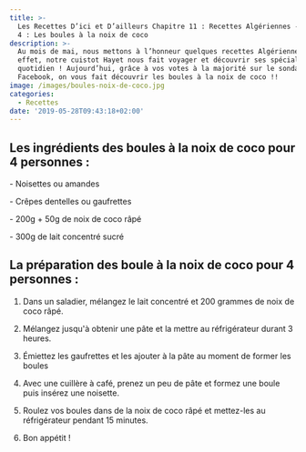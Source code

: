 ```yaml
---
title: >-
  Les Recettes D’ici et D’ailleurs Chapitre 11 : Recettes Algériennes - Épisode
  4 : Les boules à la noix de coco
description: >-
  Au mois de mai, nous mettons à l’honneur quelques recettes Algériennes ! En
  effet, notre cuistot Hayet nous fait voyager et découvrir ses spécialités au
  quotidien ! Aujourd’hui, grâce à vos votes à la majorité sur le sondage de
  Facebook, on vous fait découvrir les boules à la noix de coco !!
image: /images/boules-noix-de-coco.jpg
categories:
  - Recettes
date: '2019-05-28T09:43:18+02:00'
---
```

## Les ingrédients des boules à la noix de coco pour 4 personnes :



\- Noisettes ou amandes

\- Crêpes dentelles ou gaufrettes

\- 200g + 50g de noix de coco râpé

\- 300g de lait concentré sucré

## 

## La préparation des boule à la noix de coco pour 4 personnes : 



1. Dans un saladier, mélangez le lait concentré et 200 grammes de noix de coco râpé.

2. Mélangez jusqu'à obtenir une pâte et la mettre au réfrigérateur durant 3 heures.

3. Émiettez les gaufrettes et les ajouter à la pâte au moment de former les boules

4. Avec une cuillère à café, prenez un peu de pâte et formez une boule puis insérez une noisette.

5. Roulez vos boules dans de la noix de coco râpé et mettez-les au réfrigérateur pendant 15 minutes.

6. Bon appétit !
